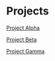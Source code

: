 # Projects

[Project Alpha](https://github.com/yourusername/project-alpha)

[Project Beta](https://github.com/yourusername/project-beta)

[Project Gamma](https://github.com/yourusername/project-gamma)
